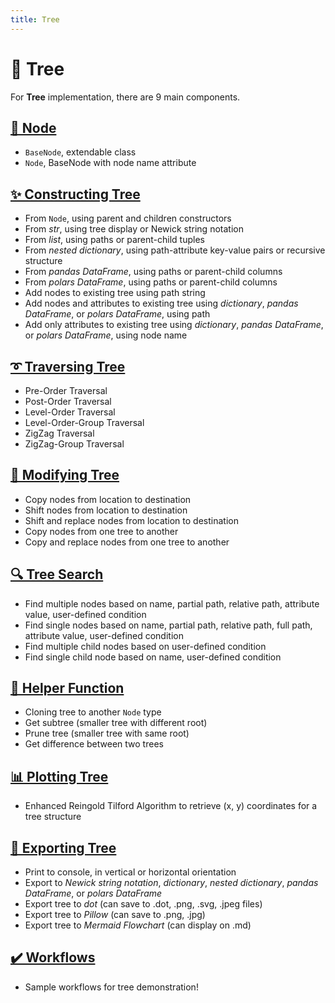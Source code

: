 ```yaml
---
title: Tree
---
```


# 🌲 Tree

For **Tree** implementation, there are 9 main components.

## [**🌺 Node**](../bigtree/node/node.md)
- ``BaseNode``, extendable class
- ``Node``, BaseNode with node name attribute

## [**✨ Constructing Tree**](../bigtree/tree/construct.md)
- From `Node`, using parent and children constructors
- From *str*, using tree display or Newick string notation
- From *list*, using paths or parent-child tuples
- From *nested dictionary*, using path-attribute key-value pairs or recursive structure
- From *pandas DataFrame*, using paths or parent-child columns
- From *polars DataFrame*, using paths or parent-child columns
- Add nodes to existing tree using path string
- Add nodes and attributes to existing tree using *dictionary*, *pandas DataFrame*, or *polars DataFrame*, using path
- Add only attributes to existing tree using *dictionary*, *pandas DataFrame*, or *polars DataFrame*, using node name

## [**➰ Traversing Tree**](../bigtree/utils/iterators.md)
- Pre-Order Traversal
- Post-Order Traversal
- Level-Order Traversal
- Level-Order-Group Traversal
- ZigZag Traversal
- ZigZag-Group Traversal

## [**📝 Modifying Tree**](../bigtree/tree/modify.md)
- Copy nodes from location to destination
- Shift nodes from location to destination
- Shift and replace nodes from location to destination
- Copy nodes from one tree to another
- Copy and replace nodes from one tree to another

## [**🔍 Tree Search**](../bigtree/tree/search.md)
- Find multiple nodes based on name, partial path, relative path, attribute value, user-defined condition
- Find single nodes based on name, partial path, relative path, full path, attribute value, user-defined condition
- Find multiple child nodes based on user-defined condition
- Find single child node based on name, user-defined condition

## [**🔧 Helper Function**](../bigtree/tree/helper.md)
- Cloning tree to another `Node` type
- Get subtree (smaller tree with different root)
- Prune tree (smaller tree with same root)
- Get difference between two trees

## [**📊 Plotting Tree**](../bigtree/utils/plot.md)
- Enhanced Reingold Tilford Algorithm to retrieve (x, y) coordinates for a tree structure

## [**🔨 Exporting Tree**](../bigtree/tree/export.md)
- Print to console, in vertical or horizontal orientation
- Export to *Newick string notation*, *dictionary*, *nested dictionary*, *pandas DataFrame*, or *polars DataFrame*
- Export tree to *dot* (can save to .dot, .png, .svg, .jpeg files)
- Export tree to *Pillow* (can save to .png, .jpg)
- Export tree to *Mermaid Flowchart* (can display on .md)

## [**✔️ Workflows**](../bigtree/workflows/app_todo.md)
- Sample workflows for tree demonstration!
